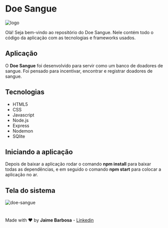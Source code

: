 # Doe Sangue

![logo](https://user-images.githubusercontent.com/17276957/77678065-654fc100-6f6f-11ea-89ec-9694f1b48fb7.png)

Olá! Seja bem-vindo ao repositório do Doe Sangue. Nele contém todo o código da aplicação com as tecnologias e frameworks usados.

## Aplicação

O **Doe Sangue** foi desenvolvido para servir como um banco de doadores de sangue. Foi pensado para incentivar, encontrar e registrar doadores de sangue.

## Tecnologias

- HTML5
- CSS
- Javascript
- Node.js
- Express
- Nodemon
- SQlite

## Iniciando a aplicação

Depois de baixar a aplicação rodar o comando **npm install** para baixar todas as dependências, e em seguido o comando **npm start** para colocar a aplicação no ar.

## Tela do sistema

![doe-sangue](https://user-images.githubusercontent.com/17276957/77680525-d775d500-6f72-11ea-970b-e7e755ac9f86.PNG)

#

Made with :heart: by **Jaime Barbosa** - [Linkedin](https://www.linkedin.com/in/jaimebs/)
